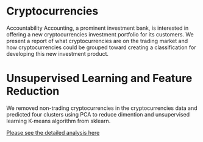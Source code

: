 # Cryptocurrencies

Accountability Accounting, a prominent investment bank, is interested in offering a new cryptocurrencies investment portfolio for its customers. We present a report of what cryptocurrencies are on the trading market and how cryptocurrencies could be grouped toward creating a classification for developing this new investment product. 

# Unsupervised Learning and Feature Reduction
We removed non-trading cryptocurrencies in the cryptocurrencies data and predicted four clusters using PCA to reduce dimention and unsupervised learning K-means algorithm from sklearn. 

[Please see the detailed analysis here](https://github.com/karenmxm/Cryptocurrencies/blob/master/Challenge.ipynb)


